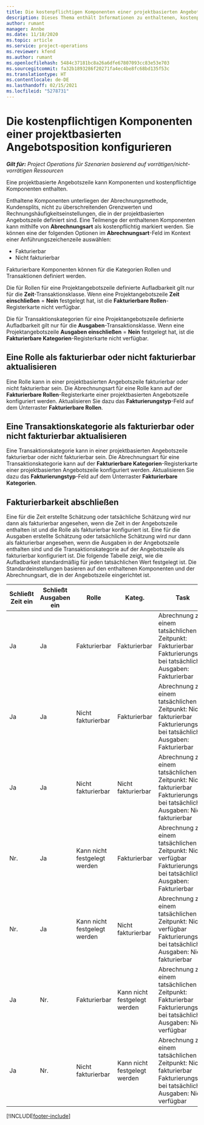 ```yaml
---
title: Die kostenpflichtigen Komponenten einer projektbasierten Angebotsposition konfigurieren
description: Dieses Thema enthält Informationen zu enthaltenen, kostenpflichtigen und nicht kostenpflichtigen Komponenten in projektbasierten Angebotszeilen.
author: rumant
manager: Annbe
ms.date: 11/18/2020
ms.topic: article
ms.service: project-operations
ms.reviewer: kfend
ms.author: rumant
ms.openlocfilehash: 5484c37181bc8a26a6dfe67807093cc83e53e703
ms.sourcegitcommit: fa32b1893286f20271fa4ec4be8fc68bd135f53c
ms.translationtype: HT
ms.contentlocale: de-DE
ms.lasthandoff: 02/15/2021
ms.locfileid: "5278731"
---
```

# <a name="configure-the-chargeable-components-of-a-project-based-quote-line"></a>Die kostenpflichtigen Komponenten einer projektbasierten Angebotsposition konfigurieren

_**Gilt für:** Project Operations für Szenarien basierend auf vorrätigen/nicht-vorrätigen Ressourcen_

Eine projektbasierte Angebotszeile kann Komponenten und kostenpflichtige Komponenten enthalten.

Enthaltene Komponenten unterliegen der Abrechnungsmethode, Kundensplits, nicht zu überschreitenden Grenzwerten und Rechnungshäufigkeitseinstellungen, die in der projektbasierten Angebotszeile definiert sind.
Eine Teilmenge der enthaltenen Komponenten kann mithilfe von **Abrechnungsart** als kostenpflichtig markiert werden. Sie können eine der folgenden Optionen im **Abrechnungsart**-Feld im Kontext einer Anführungszeichenzeile auswählen:

   - Fakturierbar
   - Nicht fakturierbar

Fakturierbare Komponenten können für die Kategorien Rollen und Transaktionen definiert werden.

Die für Rollen für eine Projektangebotszeile definierte Aufladbarkeit gilt nur für die **Zeit**-Transaktionsklasse. Wenn eine Projektangebotszeile **Zeit einschließen** = **Nein** festgelegt hat, ist die **Fakturierbare Rollen**-Registerkarte nicht verfügbar.

Die für Transaktionskategorien für eine Projektangebotszeile definierte Aufladbarkeit gilt nur für die **Ausgaben**-Transaktionsklasse. Wenn eine Projektangebotszeile **Ausgaben einschließen** = **Nein** festgelegt hat, ist die **Fakturierbare Kategorien**-Registerkarte nicht verfügbar.

## <a name="update-a-role-to-be-chargeable-or-non-chargeable"></a>Eine Rolle als fakturierbar oder nicht fakturierbar aktualisieren
Eine Rolle kann in einer projektbasierten Angebotszeile fakturierbar oder nicht fakturierbar sein. Die Abrechnungsart für eine Rolle kann auf der **Fakturierbare Rollen**-Registerkarte einer projektbasierten Angebotszeile konfiguriert werden. Aktualisieren Sie dazu das **Fakturierungstyp**-Feld auf dem Unterraster **Fakturierbare Rollen**. 

## <a name="update-a-transaction-category-to-be-chargeable-or-non-chargeable"></a>Eine Transaktionskategorie als fakturierbar oder nicht fakturierbar aktualisieren
Eine Transaktionskategorie kann in einer projektbasierten Angebotszeile fakturierbar oder nicht fakturierbar sein. Die Abrechnungsart für eine Transaktionskategorie kann auf der **Fakturierbare Kategorien**-Registerkarte einer projektbasierten Angebotszeile konfiguriert werden. Aktualisieren Sie dazu das **Fakturierungstyp**-Feld auf dem Unterraster **Fakturierbare Kategorien**. 

## <a name="resolve-chargeability"></a>Fakturierbarkeit abschließen

Eine für die Zeit erstellte Schätzung oder tatsächliche Schätzung wird nur dann als fakturierbar angesehen, wenn die Zeit in der Angebotszeile enthalten ist und die Rolle als fakturierbar konfiguriert ist.
Eine für die Ausgaben erstellte Schätzung oder tatsächliche Schätzung wird nur dann als fakturierbar angesehen, wenn die Ausgaben in der Angebotszeile enthalten sind und die Transaktionskategorie auf der Angebotszeile als fakturierbar konfiguriert ist. Die folgende Tabelle zeigt, wie die Aufladbarkeit standardmäßig für jeden tatsächlichen Wert festgelegt ist. Die Standardeinstellungen basieren auf den enthaltenen Komponenten und der Abrechnungsart, die in der Angebotszeile eingerichtet ist.

| Schließt Zeit ein | Schließt Ausgaben ein | Rolle | Kateg. | Task |
| --- | --- | --- | --- | --- |
| Ja | Ja | Fakturierbar | Fakturierbar | Abrechnung zu einem tatsächlichen Zeitpunkt: Fakturierbar </br>Fakturierungstyp bei tatsächlichen Ausgaben: Fakturierbar |
| Ja | Ja | Nicht fakturierbar | Fakturierbar | Abrechnung zu einem tatsächlichen Zeitpunkt: Nicht fakturierbar </br>Fakturierungstyp bei tatsächlichen Ausgaben: Fakturierbar |
| Ja | Ja | Nicht fakturierbar | Nicht fakturierbar | Abrechnung zu einem tatsächlichen Zeitpunkt: Nicht fakturierbar </br>Fakturierungstyp bei tatsächlichen Ausgaben: Nicht fakturierbar |
| Nr. | Ja | Kann nicht festgelegt werden | Fakturierbar | Abrechnung zu einem tatsächlichen Zeitpunkt: Nicht verfügbar </br>Fakturierungstyp bei tatsächlichen Ausgaben: Fakturierbar |
| Nr. | Ja | Kann nicht festgelegt werden | Nicht fakturierbar | Abrechnung zu einem tatsächlichen Zeitpunkt: Nicht verfügbar </br>Fakturierungstyp bei tatsächlichen Ausgaben: Nicht fakturierbar |
| Ja | Nr. | Fakturierbar | Kann nicht festgelegt werden | Abrechnung zu einem tatsächlichen Zeitpunkt: Fakturierbar </br>Fakturierungstyp bei tatsächlichen Ausgaben: Nicht verfügbar |
| Ja | Nr. | Nicht fakturierbar | Kann nicht festgelegt werden | Abrechnung zu einem tatsächlichen Zeitpunkt: Nicht fakturierbar </br> Fakturierungstyp bei tatsächlichen Ausgaben: Nicht verfügbar |


[!INCLUDE[footer-include](../includes/footer-banner.md)]